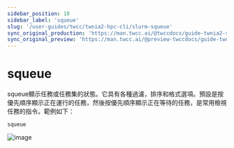 ```yaml
---
sidebar_position: 10
sidebar_label: 'squeue'
slug: '/user-guides/twcc/twnia2-hpc-cli/slurm-squeue'
sync_original_production: 'https://man.twcc.ai/@twccdocs/guide-twnia2-squeue-zh' 
sync_original_preview: 'https://man.twcc.ai/@preview-twccdocs/guide-twnia2-squeue-zh'
---
```


# squeue
    
squeue顯示任務或任務集的狀態。它具有各種過濾，排序和格式選項。預設是按優先順序顯示正在運行的任務，然後按優先順序顯示正在等待的任務，是常用檢視任務的指令。範例如下：


```
squeue
```
![image](https://user-images.githubusercontent.com/109254397/184575353-a70d804c-4abe-479e-b954-d34e793489eb.png)

